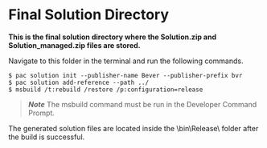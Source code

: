 # Final Solution Directory

**This is the final solution directory where the Solution.zip and Solution_managed.zip files are stored.**

Navigate to this folder in the terminal and run the following commands.
```
$ pac solution init --publisher-name Bever --publisher-prefix bvr
$ pac solution add-reference --path ../
$ msbuild /t:rebuild /restore /p:configuration=release
```

> ***Note*** The msbuild command must be run in the Developer Command Prompt.

The generated solution files are located inside the \bin\Release\ folder after the build is successful.
